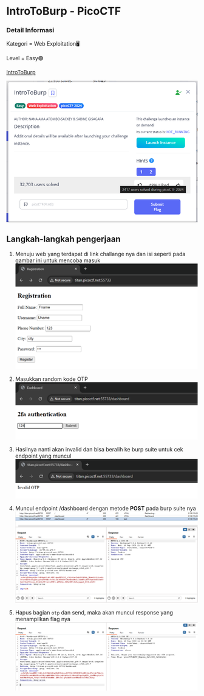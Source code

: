 # IntroToBurp - PicoCTF

### Detail Informasi
Kategori = Web Exploitation🖥️

Level = Easy🟢

[IntroToBurp](https://play.picoctf.org/practice/challenge/419?category=1&page=1)

![Alt text](./gambar/ITB-1.png)
## Langkah-langkah pengerjaan
1. Menuju web yang terdapat di link challange nya dan isi seperti pada gambar ini untuk mencoba masuk
![Alt text](./gambar/ITB-2.png)

2. Masukkan random kode OTP
![Alt text](./gambar/ITB-3.png)

3. Hasilnya nanti akan invalid dan bisa beralih ke burp suite untuk cek endpoint yang muncul
![Alt text](./gambar/ITB-4.png)

4. Muncul endpoint /dashboard dengan metode **POST** pada burp suite nya
![Alt text](./gambar/ITB-5.png)

5. Hapus bagian `otp` dan send, maka akan muncul response yang menampilkan flag nya
![Alt text](./gambar/ITB-6.png)